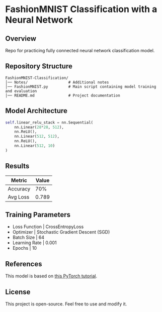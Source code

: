 # FashionMNIST Classification with a Neural Network

## Overview

Repo for practicing fully connected neural network classification model.


## Repository Structure
```
FashionMNIST-Classification/
│── Notes/                  # Additional notes
│── FashionMNIST.py         # Main script containing model training and evaluation
│── README.md               # Project documentation
```

## Model Architecture
```python
self.linear_relu_stack = nn.Sequential(
    nn.Linear(28*28, 512),
    nn.ReLU(),
    nn.Linear(512, 512),
    nn.ReLU(),
    nn.Linear(512, 10)
)
```

## Results
| Metric    | Value  |
|-----------|--------|
| Accuracy  | 70%    |
| Avg Loss  | 0.789  |

## Training Parameters
- Loss Function    |   CrossEntropyLoss
- Optimizer        |   Stochastic Gradient Descent (SGD)
- Batch Size       |   64
- Learning Rate    |   0.001
- Epochs           |   10

## References
This model is based on [this PyTorch tutorial](https://pytorch.org/tutorials/).

## License
This project is open-source. Feel free to use and modify it.